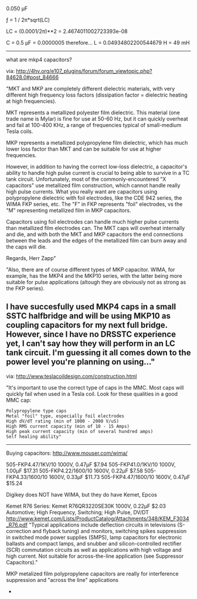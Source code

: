 0.050 µF


ƒ = 1 / 2π*sqrt(LC)

LC = (0.0001/2π)**2 = 2.4674011002723393e-08

C = 0.5 µF = 0.0000005
therefore...
L = 0.04934802200544679 H = 49 mH

----
what are mkp4 capacitors?


via: http://4hv.org/e107_plugins/forum/forum_viewtopic.php?84628.0#post_84666

"MKT and MKP are completely different dielectric materials, with very different high frequency loss factors (dissipation factor = dielectric heating at high frequencies).

MKT represents a metallized polyester film dielectric. This material (one trade name is Mylar) is fine for use at 50-60 Hz, but it can quickly overheat and fail at 100-400 KHz, a range of frequencies typical of small-medium Tesla coils.

MKP represents a metallized polypropylene film dielectric, which has much lower loss factor than MKT and can be suitable for use at higher frequencies.

However, in addition to having the correct low-loss dielectric, a capacitor's ability to handle high pulse current is crucial to being able to survive in a TC tank circuit. Unfortunately, most of the commonly-encountered "X capacitors" use metallized film construction, which cannot handle really high pulse currents. What you really want are capacitors using polypropylene dielectric with foil electrodes, like the CDE 942 series, the WIMA FKP series, etc. The "F" in FKP represents "foil" electrodes, vs the "M" representing metallized film in MKP capacitors.

Capacitors using foil electrodes can handle much higher pulse currents than metallized film electrodes can. The MKT caps will overheat internally and die, and with both the MKT and MKP capacitors the end connections between the leads and the edges of the metallized film can burn away and the caps will die. 

Regards,
Herr Zapp"


"Also, there are of course different types of MKP capacitor. WIMA, for example, has the MKP4 and the MKP10 series, with the latter being more suitable for pulse applications (altough they are obviously not as strong as the FKP series).

I have succesfully used MKP4 caps in a small SSTC halfbridge and will be using MKP10 as coupling capacitors for my next full bridge. However, since I have no DRSSTC experience yet, I can't say how they will perform in an LC tank circuit. I'm guessing it all comes down to the power level you're planning on using..."
----

via: http://www.teslacoildesign.com/construction.html

"It's important to use the correct type of caps in the MMC. Most caps will quickly fail when used in a Tesla coil. Look for these qualities in a good MMC cap:
	
	Polypropylene type caps
	Metal "foil" type, especially foil electrodes
	High dV/dT rating (min of 1000 - 2000 V/uS)
	High RMS current capacity (min of 10 - 15 Amps)
	High peak current capacity (min of several hundred amps)
	Self healing ability"

----
Buying capacitors:
http://www.mouser.com/wima/

505-FKP4.47/1KV/10    1000V, 0.47µF   $7.94
505-FKP41.0/1KV/10    1000V, 1.00µF   $17.31
505-FKP4.22/1600/10   1600V, 0.22µF   $7.58
505-FKP4.33/1600/10   1600V, 0.33µF   $11.73
505-FKP4.47/1600/10   1600V, 0.47µF   $15.24

Digikey does NOT have WIMA, but they do have Kemet, Epcos

Kemet R76 Series:
  Kemet R76QR3220SE30K  1000V, 0.22µF   $2.03
  Automotive; High Frequency, Switching; High Pulse, DV/DT
  http://www.kemet.com/Lists/ProductCatalog/Attachments/348/KEM_F3034_R76.pdf
  "Typical applications include deflection circuits in televisions
(S-correction and flyback tuning) and monitors, switching spikes
suppression in switched mode power supplies (SMPS), lamp
capacitors for electronic ballasts and compact lamps, and
snubber and silicon-controlled rectifier (SCR) commutation
circuits as well as applications with high voltage and high current.
Not suitable for across-the-line application (see Suppressor
Capacitors)."

MKP metalized film polypropylene capacitors are really for interference suppression and "across the line" applications

 - 


